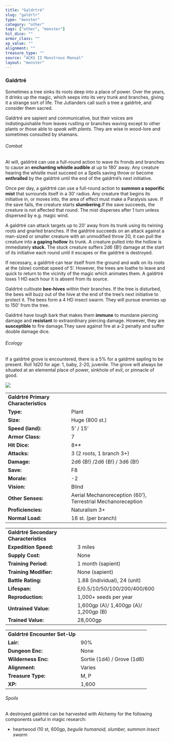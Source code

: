 ```yaml
---
title: "Galdrtré"
slug: "galdrtr"
type: "monster"
category: "other"
tags: ["other", "monster"]
hit_dice: ""
armor_class: ""
xp_value: ""
alignment: ""
treasure_type: ""
source: "ACKS II Monstrous Manual"
layout: "monster"
---
```


### Galdrtré

Sometimes a tree sinks its roots deep into a place of power. Over the years, it drinks up the
magic, which seeps into its very trunk and branches, giving it a strange sort of life. The
Jutlanders call such a tree a galdrtré, and consider them sacred.

Galdrtré are sapient and communicative, but their voices are indistinguishable from leaves rustling
or branches waving except to other plants or those able to *speak with plants.* They are wise in
wood-lore and sometimes consulted by shamans.

###### Combat

At will, galdrtré can use a full-round action to wave its fronds and branches to cause an
**enchanting whistle audible** at up to 180’ away. Any creature hearing the whistle must succeed on
a Spells saving throw or become **enthralled** by the galdrtré until the end of the galdrtré’s next
initiative.

Once per day, a galdrtré can use a full-round action to **summon a soporific mist** that surrounds
itself in a 30’ radius. Any creature that begins its initiative in, or moves into, the area of
effect must make a Paralysis save. If the save fails, the creature starts **slumbering**.If the save
succeeds, the creature is not affected that round. The mist disperses after 1 turn unless dispersed
by e.g. magic wind.

A galdrtré can attack targets up to 20’ away from its trunk using its twining roots and gnarled
branches. If the galdrtré succeeds on an attack against a man-sized or smaller creature with an
unmodified throw 20, it can pull the creature into **a gaping hollow** its trunk. A creature pulled
into the hollow is immediately **stuck.** The stuck creature suffers 2d6 {B!} damage at the start of
its initiative each round until it escapes or the galdrtré is destroyed.

If necessary, a galdrtré can tear itself from the ground and walk on its roots at the (slow) combat
speed of 5’. However, the trees are loathe to leave and quick to return to the vicinity of the magic
which animates them. A galdrtré loses 1 HD each hour it is absent from its source.

Galdrtré cultivate **bee-hives** within their branches. If the tree is disturbed, the bees will
buzz out of the hive at the end of the tree’s next initiative to protect it. The bees form a 4 HD
insect swarm. They will pursue enemies up to 150’ from the tree.

Galdrtré have tough bark that makes them **immune** to mundane piercing damage and **resistant** to
extraordinary piercing damage. However, they are **susceptible** to fire damage.They save against
fire at a-2 penalty and suffer double damage dice.

###### Ecology

If a galdrtré grove is encountered, there is a 5% for a galdrtré sapling to be present. Roll 1d20
for age: 1, baby, 2-20, juvenile. The grove will always be situated at an elemental place of power,
sinkhole of evil, or pinnacle of good.

![](data:image/png;base64...)

|  |  |
| --- | --- |
| **Galdrtré Primary Characteristics** | |
| **Type:** | Plant |
| **Size:** | Huge (800 st.) |
| **Speed (land):** | 5’ / 15’ |
| **Armor Class:** | 7 |
| **Hit Dice:** | 8\*\* |
| **Attacks:** | 3 (2 roots, 1 branch 3+) |
| **Damage:** | 2d6 {B!} /2d6 {B!} / 3d6 {B!} |
| **Save:** | F8 |
| **Morale:** | -2 |
| **Vision:** | Blind |
| **Other Senses:** | Aerial Mechanoreception (60’), Terrestrial Mechanoreception |
| **Proficiencies:** | Naturalism 3+ |
| **Normal Load:** | 16 st. (per branch) |

|  |  |
| --- | --- |
| **Galdrtré Secondary Characteristics** | |
| **Expedition Speed:** | 3 miles |
| **Supply Cost:** | None |
| **Training Period:** | 1 month (sapient) |
| **Training Modifier:** | None (sapient) |
| **Battle Rating:** | 1.88 (individual), 24 (unit) |
| **Lifespan:** | E/0.5/10/50/100/200/400/600 |
| **Reproduction:** | 1,000+ seeds per year |
| **Untrained Value:** | 1,600gp (A)/ 1,400gp (A)/ 1,200gp (B) |
| **Trained Value:** | 28,000gp |

|  |  |
| --- | --- |
| **Galdrtré Encounter Set-Up** | |
| **Lair:** | 90% |
| **Dungeon Enc:** | None |
| **Wilderness Enc:** | Sortie (1d4) / Grove (1d8) |
| **Alignment:** | Varies |
| **Treasure Type:** | M, P |
| **XP:** | 1,600 |

###### Spoils

A destroyed galdrtré can be harvested with Alchemy for the following components useful in magic
research:

* heartwood (10 st, 600gp, *beguile humanoid, slumber, summon insect swarm*
